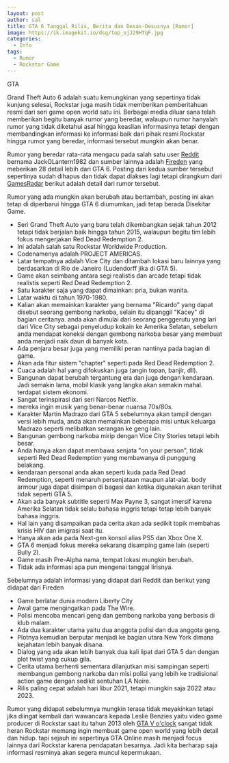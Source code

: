 ```yaml
---
layout: post
author: sal
title: GTA 6 Tanggal Rilis, Berita dan Desas-Desusnya [Rumor]
image: https://ik.imagekit.io/dsg/top_ojJ29HTqF.jpg
categories:
  - Info
tags:
  - Rumor
  - Rockstar Game
---
```

GTA

Grand Theft Auto 6 adalah suatu kemungkinan yang sepertinya tidak kunjung selesai, Rockstar juga masih tidak memberikan pemberitahuan resmi dari seri game open world satu ini. Berbagai media diluar sana telah memberikan begitu banyak rumor yang beredar, walaupun rumor hanyalah rumor yang tidak diketahui asal hingga keaslian informasinya tetapi dengan membandingkan informasi ke informasi baik dari pihak resmi Rockstar hingga rumor yang beredar, informasi tersebut mungkin akan benar.

Rumor yang beredar rata-rata mengacu pada salah satu user [Reddit](https://www.reddit.com/r/GamingLeaksAndRumours/comments/c74e6e/next_grand_theft_auto_title_details_project/?utm_content=body&utm_medium=post_embed&utm_name=2ff889542f8d45a4a54b9351c492a4d8&utm_source=embedly&utm_term=c74e6e) bernama JackOLantern1982 dan sumber lainnya adalah [Fireden](https://redir.fireden.net/v/thread/468461392/#468461392) yang meberikan 28 detail lebih dari GTA 6. Posting dari kedua sumber tersebut sepertinya sudah dihapus dan tidak dapat diakses lagi tetapi dirangkum dari [GamesRadar](https://www.gamesradar.com/gta-6-release-date-news-trailers-map-gameplay-rumours/) berikut adalah detail dari rumor tersebut.

Rumor yang ada mungkin akan berubah atau bertambah, posting ini akan tetap di diperbarui hingga GTA 6 diumumkan, jadi tetap berada Disekitar Game.

* Seri Grand Theft Auto yang baru telah dikembangkan sejak tahun 2012 tetapi tidak berjalan baik hingga tahun 2015, walaupun begitu tim lebih fokus mengerjakan Red Dead Redemption 2.
* Ini adalah salah satu Rockstar Worldwide Production.
* Codenamenya adalah PROJECT AMERICAS.
* Latar tempatnya adalah Vice City dan ditambah lokasi baru lainnya yang berdasarkan di Rio de Janeiro (Ludendorff jika di GTA 5).
* Game akan seimbang antara segi realistis dan arcade tetapi tidak realistis seperti Red Dead Redemption 2.
* Satu karakter saja yang dapat dimainkan: pria, bukan wanita.
* Latar waktu di tahun 1970-1980.
* Kalian akan memainkan karakter yang bernama "Ricardo" yang dapat disebut seorang gembong narkoba, selain itu dipanggil "Kacey" di bagian ceritanya. anda akan dimulai dari seorang penggerutu yang lari dari Vice City sebagai penyeludup kokain ke Amerika Selatan, sebelum anda mendapat koneksi dengan gembong narkoba besar yang membuat anda menjadi naik daun di banyak kota.
* Ada penjara besar juga yang memiliki peran nantinya pada bagian di game.
* Akan ada fitur sistem "chapter" seperti pada Red Dead Redemption 2.
* Cuaca adalah hal yang difokuskan juga (angin topan, banjir, dll).
* Bangunan dapat berubah tergantung era dan juga dengan kendaraan. Jadi semakin lama, mobil klasik yang langka akan semakin mahal. terdapat sistem ekonomi.
* Sangat terinspirasi dari seri Narcos Netflix.
* mereka ingin musik yang benar-benar nuansa 70s/80s.
* Karakter Martin Madrazo dari GTA 5 sebelumnya akan tampil dengan versi lebih muda, anda akan memainkan beberapa misi untuk keluarga Madrazo seperti melibatkan serangan ke geng lain.
* Bangunan gembong narkoba mirip dengan Vice City Stories tetapi lebih besar.
* Anda hanya akan dapat membawa senjata "on your person", tidak seperti Red Dead Redemption yang membawanya di punggung belakang.
* kendaraan personal anda akan seperti kuda pada Red Dead Redemption, seperti menaruh persenjataan maupun alat-alat. body armour juga dapat disimpan di bagasi dan ketika digunakan akan terlihat tidak seperti GTA 5.
* Akan ada banyak subtitle seperti Max Payne 3, sangat imersif karena Amerika Selatan tidak selalu bahasa inggris tetapi tetap lebih banyak bahasa inggris.
* Hal lain yang disampaikan pada cerita akan ada sedikit topik membahas krisis HIV dan imigrasi saat itu.
* Hanya akan ada pada Next-gen konsol alias PS5 dan Xbox One X.
* GTA 6 menjadi fokus mereka sekarang disamping game lain (seperti Bully 2).
* Game masih Pre-Alpha nama, tempat lokasi mungkin berubah.
* Tidak ada informasi apa pun mengenai tanggal lirisnya.

Sebelumnya adalah informasi yang didapat dari Reddit dan berikut yang didapat dari Fireden

* Game berlatar dunia modern Liberty City
* Awal game mengingatkan pada The Wire.
* Polisi mencoba mencari geng dan gembong narkoba yang berbasis di klub malam.
* Ada dua karakter utama yaitu dua anggota polisi dan dua anggota geng.
* Plotnya kemudian berputar menjadi ke bagian utara New York dimana kejahatan lebih banyak disana.
* Dialog yang ada akan lebih banyak dua kali lipat dari GTA 5 dan dengan plot twist yang cukup gila.
* Cerita utama berhenti sementara dilanjutkan misi sampingan seperti membangun gembong narkoba dan misi polisi yang lebih ke tradisional action game dengan sedikit sentuhan LA Noire.
* Rilis paling cepat adalah hari libur 2021, tetapi mungkin saja 2022 atau 2023.

Rumor yang didapat sebelumnya mungkin terasa tidak meyakinkan tetapi jika diingat kembali dari wawancara kepada Leslie Benzies yaitu video game producer di Rockstar saat itu tahun 2013 oleh [GTA V o'clock](https://www.youtube.com/watch?v=_AI2S2_-Yh0) sangat tidak heran Rockstar memang ingin membuat game open world yang lebih detail dan hidup. tapi sejauh ini sepertinya GTA Online masih menjadi focus lainnya dari Rockstar karena pendapatan besarnya. Jadi kita berharap saja informasi resminya akan segera muncul kepermukaan.